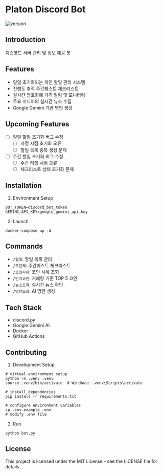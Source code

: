 # Platon Discord Bot
![version](https://img.shields.io/badge/version-0.1.0-blue.svg)

## Introduction
디스코드 서버 관리 및 정보 제공 봇

## Features
- 일일 초기화되는 개인 할일 관리 시스템
- 진행도 추적 주간퀘스트 체크리스트
- 실시간 암호화폐 가격 알림 및 모니터링
- 주요 미디어의 실시간 뉴스 수집
- Google Gemini 기반 명언 생성

## Upcoming Features
- [ ] 일일 할일 초기화 버그 수정
  - [ ] 자정 시점 초기화 오류
  - [ ] 할일 목록 중복 생성 문제
- [ ] 주간 할일 초기화 버그 수정
  - [ ] 주간 리셋 시점 오류
  - [ ] 체크리스트 상태 초기화 문제

## Installation
1. Environment Setup
~~~
BOT_TOKEN=discord_bot_token
GEMINI_API_KEY=google_gemini_api_key
~~~

2. Launch
~~~
docker-compose up -d
~~~

## Commands
- `/할일`: 할일 목록 관리
- `/주간퀘`: 주간퀘스트 체크리스트
- `/코인시세`: 코인 시세 조회
- `/인기코인`: 거래량 기준 TOP 5 코인
- `/뉴스조회`: 실시간 뉴스 확인
- `/명언조회`: AI 명언 생성

## Tech Stack
- discord.py
- Google Gemini AI
- Docker
- GitHub Actions

## Contributing
1. Development Setup
~~~
# virtual environment setup
python -m .venv .venv
source .venv/bin/activate  # Windows: .venv\Scripts\activate

# install dependencies
pip install -r requirements.txt

# configure environment variables
cp .env.example .env
# modify .env file
~~~

2. Run
~~~
python bot.py
~~~


## License
This project is licensed under the MIT License - see the LICENSE file for details.
